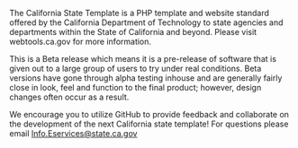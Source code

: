 The California State Template is a PHP template and website standard offered by the California Department of Technology to state agencies and departments within the State of California and beyond. Please visit webtools.ca.gov for more information.

This is a Beta release which means it is a pre-release of software that is given out to a large group of users to try under real conditions. Beta versions have gone through alpha testing inhouse and are generally fairly close in look, feel and function to the final product; however, design changes often occur as a result.

We encourage you to utilize GitHub to provide feedback and collaborate on the development of the next California state template! For questions please email Info.Eservices@state.ca.gov